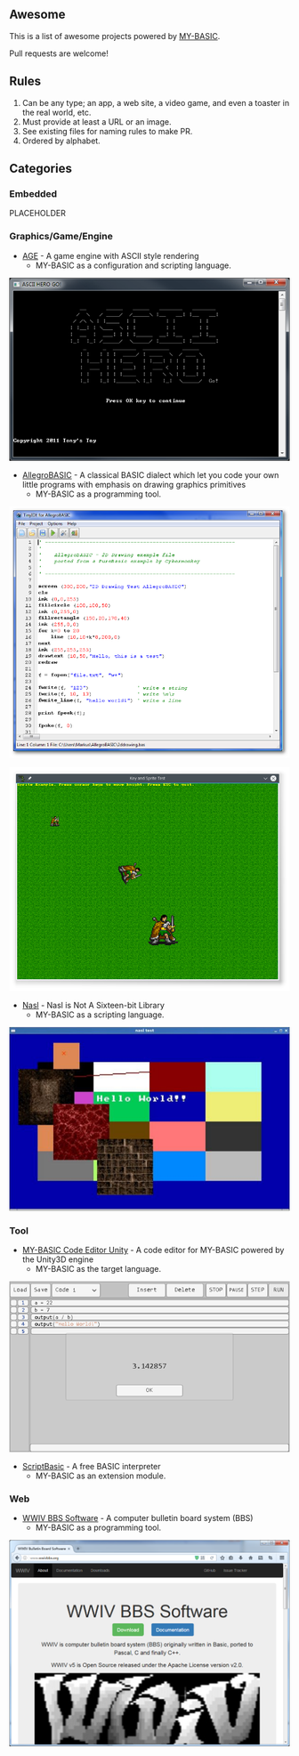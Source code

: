## Awesome

This is a list of awesome projects powered by [MY-BASIC](https://github.com/paladin-t/my_basic/).

Pull requests are welcome!

## Rules

1. Can be any type; an app, a web site, a video game, and even a toaster in the real world, etc.
2. Must provide at least a URL or an image.
3. See existing files for naming rules to make PR.
4. Ordered by alphabet.

## Categories

### Embedded

PLACEHOLDER

### Graphics/Game/Engine

* [AGE](https://github.com/paladin-t/ascii_game_engine/) - A game engine with ASCII style rendering
	* MY-BASIC as a configuration and scripting language.

![](imgs/age1.png)

* [AllegroBASIC](http://allegrobasic.pulsar2d.org/) - A classical BASIC dialect which let you code your own little programs with emphasis on drawing graphics primitives
	* MY-BASIC as a programming tool.

![](imgs/allegrobasic1.png)

![](imgs/allegrobasic2.png)

* [Nasl](https://github.com/jacmoe/nasl/) - Nasl is Not A Sixteen-bit Library
	* MY-BASIC as a scripting language.

![](imgs/nasl1.jpg)

### Tool

* [MY-BASIC Code Editor Unity](https://github.com/my-basic/code_editor_unity/) - A code editor for MY-BASIC powered by the Unity3D engine
	* MY-BASIC as the target language.

![](imgs/code_editor_unity1.png)

* [ScriptBasic](http://scriptbasic.com/) - A free BASIC interpreter
	* MY-BASIC as an extension module.

### Web

* [WWIV BBS Software](http://www.wwivbbs.org/) - A computer bulletin board system (BBS)
	* MY-BASIC as a programming tool.

![](imgs/wwiv1.png)
